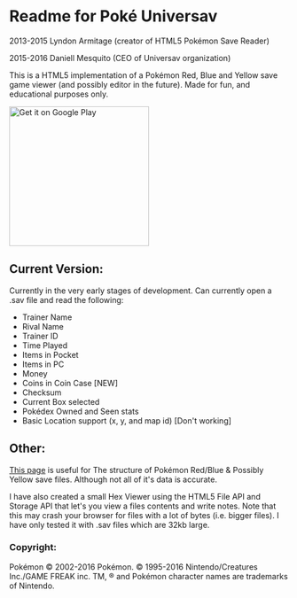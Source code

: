 ﻿# Readme for Pok&#233; Universav #

2013-2015 Lyndon Armitage (creator of HTML5 Pokémon Save Reader)

2015-2016 Daniell Mesquito (CEO of Universav organization)

This is a HTML5 implementation of a Pok&#233;mon Red, Blue and Yellow save game viewer (and possibly editor in the future).
Made for fun, and educational purposes only.

<a href="https://play.google.com/store/apps/details?id=com.plasmmer.pokeuniversav" target="blank"><img width="252" src="https://upload.wikimedia.org/wikipedia/commons/thumb/c/cd/Get_it_on_Google_play.svg/2000px-Get_it_on_Google_play.svg.png" alt="Get it on Google Play" /></a>

## Current Version: ##

Currently in the very early stages of development.
Can currently open a .sav file and read the following:
* Trainer Name
* Rival Name
* Trainer ID
* Time Played
* Items in Pocket
* Items in PC
* Money
* Coins in Coin Case [NEW]
* Checksum
* Current Box selected
* Pok&#233;dex Owned and Seen stats
* Basic Location support (x, y, and map id) [Don't working]

## Other: ##

[This page](http://bulbapedia.bulbagarden.net/wiki/Save_data_structure_in_Generation_I) is useful for The structure of Pok&#233;mon Red/Blue & Possibly Yellow save files. Although not all of it's data is accurate.

I have also created a small Hex Viewer using the HTML5 File API and Storage API that let's you view a files contents and write notes.
Note that this may crash your browser for files with a lot of bytes (i.e. bigger files). I have only tested it with .sav files which are 32kb large.

### Copyright: ###

Pok&#233;mon © 2002-2016 Pok&#233;mon. © 1995-2016 Nintendo/Creatures Inc./GAME FREAK inc. TM, ® and Pok&#233;mon character names are trademarks of Nintendo.
